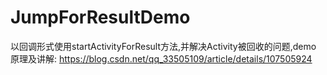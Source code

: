# JumpForResultDemo
以回调形式使用startActivityForResult方法,并解决Activity被回收的问题,demo
原理及讲解: https://blog.csdn.net/qq_33505109/article/details/107505924
